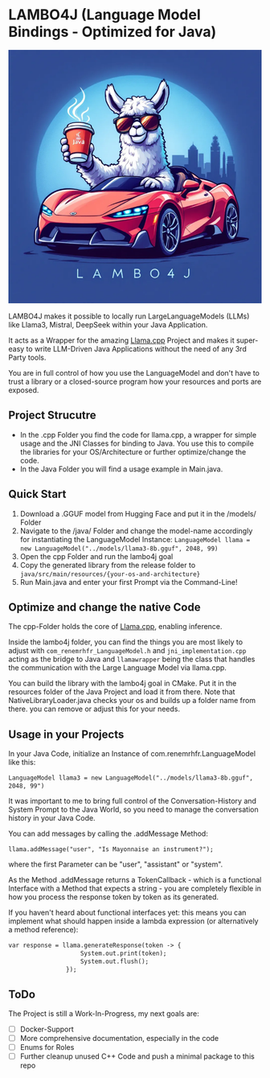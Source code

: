 # LAMBO4J (Language Model Bindings - Optimized for Java)
![llama](logo800x800.png)

LAMBO4J makes it possible to locally run LargeLanguageModels (LLMs) like Llama3, Mistral, DeepSeek within your Java Application.

It acts as a Wrapper for the amazing [Llama.cpp](https://github.com/ggerganov/llama.cpp) Project and makes it super-easy to write LLM-Driven Java Applications without the need of any 3rd Party tools.

You are in full control of how you use the LanguageModel and don't have to trust a library or a closed-source program how your resources and ports are exposed.

## Project Strucutre
- In the .cpp Folder you find the code for llama.cpp, a wrapper for simple usage and the JNI Classes for binding to Java. You use this to compile the libraries for your OS/Architecture or further optimize/change the code.
- In the Java Folder you will find a usage example in Main.java. 

## Quick Start
1. Download a .GGUF model from Hugging Face and put it in the /models/ Folder
2. Navigate to the /java/ Folder and change the model-name accordingly for instantiating the LanguageModel Instance:
```LanguageModel llama = new LanguageModel("../models/llama3-8b.gguf", 2048, 99)```
3. Open the cpp Folder and run the lambo4j goal
4. Copy the generated library from the release folder to ```java/src/main/resources/{your-os-and-architecture}```
5. Run Main.java and enter your first Prompt via the Command-Line!

## Optimize and change the native Code
The cpp-Folder holds the core of [Llama.cpp](https://github.com/ggerganov/llama.cpp), enabling inference. 

Inside the lambo4j folder, you can find the things you are most likely to adjust with ```com_renemrhfr_LanguageModel.h``` and ```jni_implementation.cpp``` acting as the bridge to Java  and ```llamawrapper``` being the class that handles 
the communication with the Large Language Model via llama.cpp.

You can build the library with the lambo4j goal in CMake. Put it in the resources folder of the Java Project and load it from there.
Note that NativeLibraryLoader.java checks your os and builds up a folder name from there. you can remove or adjust this for your needs.

## Usage in your Projects
In your Java Code, initialize an Instance of com.renemrhfr.LanguageModel like this:

```
LanguageModel llama3 = new LanguageModel("../models/llama3-8b.gguf", 2048, 99")
```

It was important to me to bring full control of the Conversation-History and System Prompt to the Java World, so you need to manage the conversation history in your Java Code.

You can add messages by calling the .addMessage Method:

```
llama.addMessage("user", "Is Mayonnaise an instrument?");
```

where the first Parameter can be "user", "assistant" or "system".

As the Method .addMessage returns a TokenCallback - which is a functional Interface with a Method that expects a string -  you are completely flexible in how you process the response token by token as its generated.

If you haven't heard about functional interfaces yet: this means you can implement what should happen inside a lambda expression (or alternatively a method reference):

```
var response = llama.generateResponse(token -> {
                    System.out.print(token);
                    System.out.flush();
                });
```

## ToDo
The Project is still a Work-In-Progress, my next goals are:

- [ ] Docker-Support
- [ ] More comprehensive documentation, especially in the code
- [ ] Enums for Roles
- [ ] Further cleanup unused C++ Code and push a minimal package to this repo
